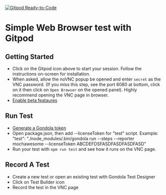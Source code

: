 [![Gitpod Ready-to-Code](https://img.shields.io/badge/Gitpod-Ready--to--Code-blue?logo=gitpod)](https://gitpod.io/#https://github.com/trinhpham/test-with-gitpod) 

# Simple Web Browser test with Gitpod

## Getting Started
- Click on the Gitpod icon above to start your session. Follow the instructions on-screen for installation.
- When asked, allow the noVNC popup be opened and enter `secret` as the VNC password. (If you miss this step, see the port 6080 at bottom, click on it then click on `Open Browser` on the opened panel). Highly recommend opening the VNC page in browser.
- [Enable beta feataures](https://docs.gondolatest.com/guides/beta-features.html#enabling-beta-features)
## Run Test
- [Generate a Gondola token](https://docs.gondolatest.com/subscription/#generating-a-token)
- Open package.json, then add --licenseToken for "test" script. Example: "test": "./node_modules/.bin/gondola run --steps --reporter mochawesome --licenseToken ABCDEFDSFASDFASDFASDFASD"
- Run your test with `npm run test` and see how it runs on the VNC page.
## Record A Test
- Create a new test or open an existing test with Gondola Test Designer
- Click on Test Builder icon
- Record the test in the VNC page
